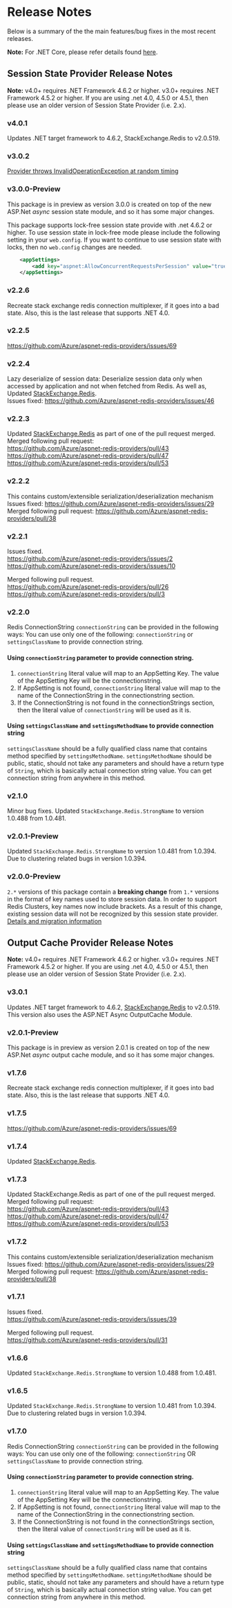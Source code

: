 # Release Notes

Below is a summary of the the main features/bug fixes in the most recent releases.

**Note:** For .NET Core, please refer details found [here](configuration.md#using-session-state-with-aspnet-core).

## Session State Provider Release Notes

**Note:** v4.0+ requires .NET Framework 4.6.2 or higher. v3.0+ requires .NET Framework 4.5.2 or higher. If you are using .net 4.0, 4.5.0 or 4.5.1, then please use an older version of Session State Provider (i.e. 2.x).

### v4.0.1
Updates .NET target framework to 4.6.2, StackExchange.Redis to v2.0.519.

### v3.0.2
[Provider throws InvalidOperationException at random timing](https://github.com/Azure/aspnet-redis-providers/issues/80)

### v3.0.0-Preview
This package is in preview as version 3.0.0 is created on top of the new ASP.Net _async_ session state module, and so it has some major changes. 

This package supports lock-free session state provide with .net 4.6.2 or higher. To use session state in lock-free mode please include the following setting in your `web.config`. If you want to continue to use session state with locks, then no `web.config` changes are needed.

```xml
    <appSettings>
        <add key="aspnet:AllowConcurrentRequestsPerSession" value="true"/>
    </appSettings>
```

### v2.2.6
Recreate stack exchange redis connection multiplexer, if it goes into a bad state. Also, this is the last release that supports .NET 4.0. 

### v2.2.5
https://github.com/Azure/aspnet-redis-providers/issues/69

### v2.2.4
Lazy deserialize of session data: Deserialize session data only when accessed by application and not when fetched from Redis. As well as, Updated [StackExchange.Redis](https://github.com/StackExchange/StackExchange.Redis).   
Issues fixed: https://github.com/Azure/aspnet-redis-providers/issues/46  

### v2.2.3
Updated [StackExchange.Redis](https://github.com/StackExchange/StackExchange.Redis) as part of one of the pull request merged.   
Merged following pull request:   
https://github.com/Azure/aspnet-redis-providers/pull/43   
https://github.com/Azure/aspnet-redis-providers/pull/47   
https://github.com/Azure/aspnet-redis-providers/pull/53   

### v2.2.2
This contains custom/extensible serialization/deserialization mechanism  
Issues fixed: https://github.com/Azure/aspnet-redis-providers/issues/29  
Merged following pull request: https://github.com/Azure/aspnet-redis-providers/pull/38  

### v2.2.1
Issues fixed.  
https://github.com/Azure/aspnet-redis-providers/issues/2  
https://github.com/Azure/aspnet-redis-providers/issues/10  

Merged following pull request.  
https://github.com/Azure/aspnet-redis-providers/pull/26  
https://github.com/Azure/aspnet-redis-providers/pull/3  

### v2.2.0
Redis ConnectionString `connectionString` can be provided in the following ways:
You can use only one of the following: `connectionString` or `settingsClassName` to provide connection string.

#### Using `connectionString` parameter to provide connection string. 
1. `connectionString` literal value will map to an AppSetting Key. The value of the AppSetting Key will be the connectionstring.
2. If AppSetting is not found, `connectionString` literal value will map to the name of the ConnectionString in the connectionstring section. 
3. If the ConnectionString is not found in the connectionStrings section, then the literal value of `connectionString` will be used as it is.

#### Using `settingsClassName` and `settingsMethodName` to provide connection string
`settingsClassName` should be a fully qualified class name that contains method specified by `settingsMethodName`. `settingsMethodName` should be public, static, should not take any parameters and should have a return type of `String`, which is basically actual connection string value. You can get connection string from anywhere in this method.


### v2.1.0
Minor bug fixes. Updated `StackExchange.Redis.StrongName` to version 1.0.488 from 1.0.481. 

### v2.0.1-Preview
Updated `StackExchange.Redis.StrongName` to version 1.0.481 from 1.0.394. Due to clustering related bugs in version 1.0.394.

### v2.0.0-Preview
`2.*` versions of this package contain a **breaking change** from `1.*` versions in the format of key names used to store session data.  In order to support Redis Clusters, key names now include brackets. As a result of this change, existing session data will not be recognized by this session state provider. 
[Details and migration information](v2.0.0_breaking_change.md)

## Output Cache Provider Release Notes

**Note:** v4.0+ requires .NET Framework 4.6.2 or higher. v3.0+ requires .NET Framework 4.5.2 or higher. If you are using .net 4.0, 4.5.0 or 4.5.1, then please use an older version of Session State Provider (i.e. 2.x).

### v3.0.1
Updates .NET target framework to 4.6.2, [StackExchange.Redis](https://github.com/StackExchange/StackExchange.Redis) to v2.0.519. This version also uses the ASP.NET Async OutputCache Module.

### v2.0.1-Preview
This package is in preview as version 2.0.1 is created on top of the new ASP.Net _async_ output cache module, and so it has some major changes. 

### v1.7.6
Recreate stack exchange redis connection multiplexer, if it goes into bad state. Also, this is the last release that supports .NET 4.0. 

### v1.7.5
https://github.com/Azure/aspnet-redis-providers/issues/69

### v1.7.4
Updated [StackExchange.Redis](https://github.com/StackExchange/StackExchange.Redis).   

### v1.7.3
Updated StackExchange.Redis as part of one of the pull request merged.   
Merged following pull request:   
https://github.com/Azure/aspnet-redis-providers/pull/43   
https://github.com/Azure/aspnet-redis-providers/pull/47    
https://github.com/Azure/aspnet-redis-providers/pull/53   

### v1.7.2
This contains custom/extensible serialization/deserialization mechanism  
Issues fixed: https://github.com/Azure/aspnet-redis-providers/issues/29  
Merged following pull request: https://github.com/Azure/aspnet-redis-providers/pull/38  

### v1.7.1
Issues fixed.  
https://github.com/Azure/aspnet-redis-providers/issues/39  

Merged following pull request.  
https://github.com/Azure/aspnet-redis-providers/pull/31  

### v1.6.6
Updated `StackExchange.Redis.StrongName` to version 1.0.488 from 1.0.481. 

### v1.6.5
Updated `StackExchange.Redis.StrongName` to version 1.0.481 from 1.0.394. Due to clustering related bugs in version 1.0.394.

### v1.7.0
Redis ConnectionString `connectionString` can be provided in the following ways:
You can use only one of the following: `connectionString` OR `settingsClassName` to provide connection string.

#### Using `connectionString` parameter to provide connection string. 
1. `connectionString` literal value will map to an AppSetting Key. The value of the AppSetting Key will be the connectionstring.
2. If AppSetting is not found, `connectionString` literal value will map to the name of the ConnectionString in the connectionstring section. 
3. If the ConnectionString is not found in the connectionStrings section, then the literal value of `connectionString` will be used as it is.

#### Using `settingsClassName` and `settingsMethodName` to provide connection string
`settingsClassName` should be a fully qualified class name that contains method specified by `settingsMethodName`. `settingsMethodName` should be public, static, should not take any parameters and should have a return type of `String`, which is basically actual connection string value. You can get connection string from anywhere in this method.
